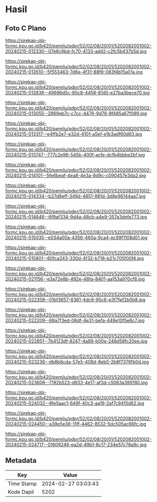 # Hasil

## Foto C Plano

https://sirekap-obj-formc.kpu.go.id/b420/pemilu/pdpr/52/02/08/20/01/5202082001002-20240215-012330--07e6c9bd-fc70-4133-add2-c2fc5b437b5d.jpg

https://sirekap-obj-formc.kpu.go.id/b420/pemilu/pdpr/52/02/08/20/01/5202082001002-20240215-012610--5f553463-7d6e-4f31-88f9-083f4b15a01a.jpg

https://sirekap-obj-formc.kpu.go.id/b420/pemilu/pdpr/52/02/08/20/01/5202082001002-20240215-012836--49696d5c-85c8-4458-81d0-e27ba3bece70.jpg

https://sirekap-obj-formc.kpu.go.id/b420/pemilu/pdpr/52/02/08/20/01/5202082001002-20240215-013055--2869eb7c-c7cc-4476-9d78-8f485a67f099.jpg

https://sirekap-obj-formc.kpu.go.id/b420/pemilu/pdpr/52/02/08/20/01/5202082001002-20240215-013317--e4ffb2e7-e32d-4101-a5ef-e1b3adf60d63.jpg

https://sirekap-obj-formc.kpu.go.id/b420/pemilu/pdpr/52/02/08/20/01/5202082001002-20240215-013747--777c2e96-545b-400f-acfe-dcfb4bbbe2bf.jpg

https://sirekap-obj-formc.kpu.go.id/b420/pemilu/pdpr/52/02/08/20/01/5202082001002-20240215-014101--5fe6beaf-4ea8-4e3a-8d9c-c090457e3da2.jpg

https://sirekap-obj-formc.kpu.go.id/b420/pemilu/pdpr/52/02/08/20/01/5202082001002-20240215-014334--b27d8eff-349d-4851-981d-3d8e96144aa7.jpg

https://sirekap-obj-formc.kpu.go.id/b420/pemilu/pdpr/52/02/08/20/01/5202082001002-20240215-014646--6f9af334-9d4a-48cb-a4e9-357a3defe773.jpg

https://sirekap-obj-formc.kpu.go.id/b420/pemilu/pdpr/52/02/08/20/01/5202082001002-20240215-015035--e034a00a-4356-460a-9ca4-ec99f1108d01.jpg

https://sirekap-obj-formc.kpu.go.id/b420/pemilu/pdpr/52/02/08/20/01/5202082001002-20240215-015801--60fca243-330d-4f32-b718-b21c705f00f4.jpg

https://sirekap-obj-formc.kpu.go.id/b420/pemilu/pdpr/52/02/08/20/01/5202082001002-20240215-021156--e3a72e8b-492e-48fa-8401-aa153a970cf8.jpg

https://sirekap-obj-formc.kpu.go.id/b420/pemilu/pdpr/52/02/08/20/01/5202082001002-20240215-022358--01bf3657-6361-4dc6-95c6-e3f7fef2b0b8.jpg

https://sirekap-obj-formc.kpu.go.id/b420/pemilu/pdpr/52/02/08/20/01/5202082001002-20240215-022209--88a7f3ed-06df-4e31-befa-449e10f5e6c7.jpg

https://sirekap-obj-formc.kpu.go.id/b420/pemilu/pdpr/52/02/08/20/01/5202082001002-20240215-022851--7b4123df-8247-4a89-b00e-248d58fc20ee.jpg

https://sirekap-obj-formc.kpu.go.id/b420/pemilu/pdpr/52/02/08/20/01/5202082001002-20240215-023236--db8b6cda-57e5-408d-8eb5-2b8f7376fb0d.jpg

https://sirekap-obj-formc.kpu.go.id/b420/pemilu/pdpr/52/02/08/20/01/5202082001002-20240215-023606--7192b523-d933-4e17-af3d-c5063a399180.jpg

https://sirekap-obj-formc.kpu.go.id/b420/pemilu/pdpr/52/02/08/20/01/5202082001002-20240215-024032--8fe5aac1-649f-40c3-aa19-2af7c9415d62.jpg

https://sirekap-obj-formc.kpu.go.id/b420/pemilu/pdpr/52/02/08/20/01/5202082001002-20240215-024450--a39e5e36-11ff-4462-8532-5dc505ac66fc.jpg

https://sirekap-obj-formc.kpu.go.id/b420/pemilu/pdpr/52/02/08/20/01/5202082001002-20240215-024717--01609246-ea2d-49b1-8c17-234e57c78a9c.jpg


## Metadata

| Key        | Value               |
| ---------- | ------------------- |
| Time Stamp | 2024-02-27 03:03:43 |
| Kode Dapil | 5202                |



